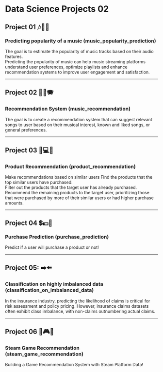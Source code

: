 # Data Science Projects 02

## Project 01 🎶🎸🎻
### Predicting popularity of a music (music_popularity_prediction)
The goal is to estimate the popularity of music tracks based on their audio features.  
Predicting the popularity of music can help music streaming platforms understand user preferences, optimize playlists and enhance recommendation systems to improve
user engagement and satisfaction.

---
## Project 02 🎸🎻🪗
### Recommendation System (music_recommendation)
The goal is to create a recommendation system that can suggest relevant songs to user based on their musical interest, known and liked songs, or general preferences.

---
## Project 03 🎹💻🎲
### Product Recommendation (product_recommendation)
Make recommendations based on similar users
Find the products that the top similar users have purchased.  
Filter out the products that the target user has already purchased.  
Recommend the remaining products to the target user, prioritizing those that were purchased by more of their similar users or had higher purchase amounts.  

---
## Project 04 💲💵🏦
### Purchase Prediction (purchase_prediction)
Predict if a user will purchase a product or not!

---
## Project 05: ➡️⬅️
### Classification on highly imbalanced data (classification_on_imbalanced_data)
In the insurance industry, predicting the likelihood of claims is critical for risk assessment and policy pricing. However, insurance claims datasets often exhibit class imbalance, with non-claims outnumbering actual claims. 

---
## Project 06 🎱🎮🎲
### Steam Game Recommendation (steam_game_recommendation) 
Building a Game Recommendation System with Steam Platform Data!
